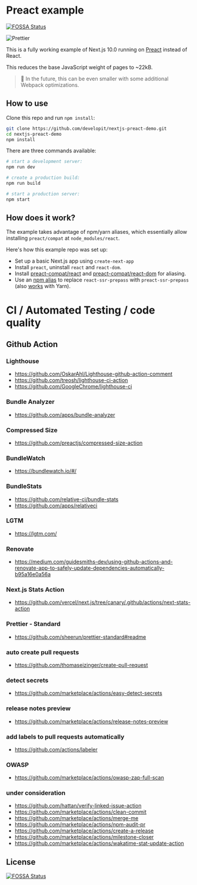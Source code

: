 # Preact example

[![FOSSA Status](https://app.fossa.com/api/projects/git%2Bgithub.com%2FeinSelbst%2Fvehicle.svg?type=shield)](https://app.fossa.com/projects/git%2Bgithub.com%2FeinSelbst%2Fvehicle?ref=badge_shield)

![Prettier](https://github.com/einSelbst/vehicle/workflows/Prettier/badge.svg)

This is a fully working example of Next.js 10.0 running on [Preact](https://github.com/preactjs/preact) instead of React.

This reduces the base JavaScript weight of pages to ~22kB.

> 🔭 In the future, this can be even smaller with some additional Webpack optimizations.

## How to use

Clone this repo and run `npm install`:

```sh
git clone https://github.com/developit/nextjs-preact-demo.git
cd nextjs-preact-demo
npm install
```

There are three commands available:

```sh
# start a development server:
npm run dev

# create a production build:
npm run build

# start a production server:
npm start
```

## How does it work?

The example takes advantage of npm/yarn aliases, which essentially allow installing `preact/compat` at `node_modules/react`.

Here's how this example repo was set up:

- Set up a basic Next.js app using `create-next-app`
- Install `preact`, uninstall `react` and `react-dom`.
- Install [preact-compat/react](https://github.com/preact-compat/react) and [preact-compat/react-dom](https://github.com/preact-compat/react-dom) for aliasing.
- Use an [npm alias](https://github.com/npm/rfcs/blob/latest/implemented/0001-package-aliases.md#detailed-explanation) to replace `react-ssr-prepass` with `preact-ssr-prepass` (also [works](https://twitter.com/sebmck/status/873958247304232961) with Yarn).

# CI / Automated Testing / code quality

## Github Action

### Lighthouse

- https://github.com/OskarAhl/Lighthouse-github-action-comment
- https://github.com/treosh/lighthouse-ci-action
- https://github.com/GoogleChrome/lighthouse-ci

### Bundle Analyzer

- https://github.com/apps/bundle-analyzer

### Compressed Size

- https://github.com/preactjs/compressed-size-action

### BundleWatch

- https://bundlewatch.io/#/

### BundleStats

- https://github.com/relative-ci/bundle-stats
- https://github.com/apps/relativeci

### LGTM

- https://lgtm.com/

### Renovate

- https://medium.com/guidesmiths-dev/using-github-actions-and-renovate-app-to-safely-update-dependencies-automatically-b95a16e0a56a

### Next.js Stats Action

- https://github.com/vercel/next.js/tree/canary/.github/actions/next-stats-action

### Prettier - Standard

- https://github.com/sheerun/prettier-standard#readme


### auto create pull requests

- https://github.com/thomaseizinger/create-pull-request

### detect secrets

- https://github.com/marketplace/actions/easy-detect-secrets

### release notes preview

- https://github.com/marketplace/actions/release-notes-preview

### add labels to pull requests automatically

- https://github.com/actions/labeler

### OWASP

- https://github.com/marketplace/actions/owasp-zap-full-scan

### under consideration

- https://github.com/hattan/verify-linked-issue-action
- https://github.com/marketplace/actions/clean-commit
- https://github.com/marketplace/actions/merge-me
- https://github.com/marketplace/actions/npm-audit-pr
- https://github.com/marketplace/actions/create-a-release
- https://github.com/marketplace/actions/milestone-closer
- https://github.com/marketplace/actions/wakatime-stat-update-action

## License

[![FOSSA Status](https://app.fossa.com/api/projects/git%2Bgithub.com%2FeinSelbst%2Fvehicle.svg?type=large)](https://app.fossa.com/projects/git%2Bgithub.com%2FeinSelbst%2Fvehicle?ref=badge_large)
